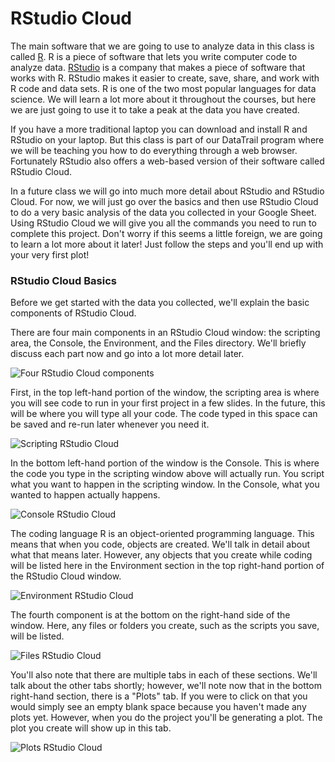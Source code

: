 


# RStudio Cloud

The main software that we are going to use to analyze data in this class is called [R](https://www.r-project.org/). R is a piece of software that lets you write computer code to analyze data. [RStudio](https://www.rstudio.com/) is a company that makes a piece of software that works with R. RStudio makes it easier to create, save, share, and work with R code and data sets. R is one of the two most popular languages for data science. We will learn a lot more about it throughout the courses, but here we are just going to use it to take a peak at the data you have created.

If you have a more traditional laptop you can download and install R and RStudio on your laptop. But this class is part of our DataTrail program where we will be teaching you how to do everything through a web browser. Fortunately RStudio also offers a web-based version of their software called RStudio Cloud.

In a future class we will go into much more detail about RStudio and RStudio Cloud. For now, we will just go over the basics and then use RStudio Cloud to do a very basic analysis of the data you collected in your Google Sheet. Using RStudio Cloud we will give you all the commands you need to run to complete this project. Don't worry if this seems a little foreign, we are going to learn a lot more about it later! Just follow the steps and you'll end up with your very first plot!

### RStudio Cloud Basics

Before we get started with the data you collected, we'll explain the basic components of RStudio Cloud.

There are four main components in an RStudio Cloud window: the scripting area, the Console, the Environment, and the Files directory. We'll briefly discuss each part now and go into a lot more detail later.


![Four RStudio Cloud components](https://docs.google.com/presentation/d/1FFaIAQO7qtUANdHApu4fFCcB0KT9FNo5oQCWLULqsdY/export/png?id=1FFaIAQO7qtUANdHApu4fFCcB0KT9FNo5oQCWLULqsdY&pageid=g2df91c23aa_1_5)

First, in the top left-hand portion of the window, the scripting area is where you will see code to run in your first project in a few slides. In the future, this will be where you will type all your code. The code typed in this space can be saved and re-run later whenever you need it.


![Scripting RStudio Cloud](https://docs.google.com/presentation/d/1FFaIAQO7qtUANdHApu4fFCcB0KT9FNo5oQCWLULqsdY/export/png?id=1FFaIAQO7qtUANdHApu4fFCcB0KT9FNo5oQCWLULqsdY&pageid=g2df91c23aa_0_18)

In the bottom left-hand portion of the window is the Console. This is where the code you type in the scripting window above will actually run. You script what you want to happen in the scripting window. In the Console, what you wanted to happen actually happens.


![Console RStudio Cloud](https://docs.google.com/presentation/d/1FFaIAQO7qtUANdHApu4fFCcB0KT9FNo5oQCWLULqsdY/export/png?id=1FFaIAQO7qtUANdHApu4fFCcB0KT9FNo5oQCWLULqsdY&pageid=g2df91c23aa_1_23)

The coding language R is an object-oriented programming language. This means that when you code, objects are created. We'll talk in detail about what that means later. However, any objects that you create while coding will be listed here in the Environment section in the top right-hand portion of the RStudio Cloud window.


![Environment RStudio Cloud](https://docs.google.com/presentation/d/1FFaIAQO7qtUANdHApu4fFCcB0KT9FNo5oQCWLULqsdY/export/png?id=1FFaIAQO7qtUANdHApu4fFCcB0KT9FNo5oQCWLULqsdY&pageid=g2df91c23aa_1_37)

The fourth component is at the bottom on the right-hand side of the window. Here, any files or folders you create, such as the scripts you save, will be listed.


![Files RStudio Cloud](https://docs.google.com/presentation/d/1FFaIAQO7qtUANdHApu4fFCcB0KT9FNo5oQCWLULqsdY/export/png?id=1FFaIAQO7qtUANdHApu4fFCcB0KT9FNo5oQCWLULqsdY&pageid=g2df91c23aa_1_30)

You'll also note that there are multiple tabs in each of these sections. We'll talk about the other tabs shortly; however, we'll note now that in the bottom right-hand section, there is a "Plots" tab. If you were to click on that you would simply see an empty blank space because you haven't made any plots yet. However, when you do the project you'll be generating a plot. The plot you create will show up in this tab.


![Plots RStudio Cloud](https://docs.google.com/presentation/d/1FFaIAQO7qtUANdHApu4fFCcB0KT9FNo5oQCWLULqsdY/export/png?id=1FFaIAQO7qtUANdHApu4fFCcB0KT9FNo5oQCWLULqsdY&pageid=g2df91c23aa_1_70)

